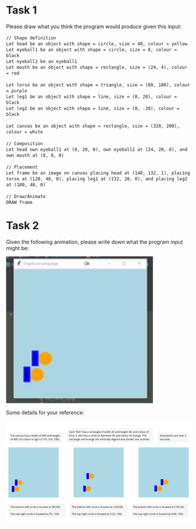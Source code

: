 # Task 1
Please draw what you think the program would produce given this input:
```
// Shape definition
Let head be an object with shape = circle, size = 40, colour = yellow
Let eyeball1 be an object with shape = circle, size = 8, colour = black
Let eyeball2 be an eyeball1
Let mouth be an object with shape = rectangle, size = (24, 4), colour = red

Let torso be an object with shape = triangle, size = (80, 100), colour = purple
Let leg1 be an object with shape = line, size = (8, 20), colour = black
Let leg2 be an object with shape = line, size = (8, -20), colour = black

Let canvas be an object with shape = rectangle, size = (320, 200), colour = white

// Composition
Let head own eyeball1 at (8, 20, 0), own eyeball2 at (24, 20, 0), and own mouth at (8, 8, 0)

// Placement
Let frame be an image on canvas placing head at (140, 132, 1), placing torso at (120, 48, 0), placing leg1 at (132, 28, 0), and placing leg2 at (180, 48, 0)

// Draw/Animate
DRAW frame
```

# Task 2
Given the following animation, please write down what the program input might be:

<img src="fish.gif" width="400" height="400"/>

Some details for your reference:

![img.png](fish_animation_details.png)